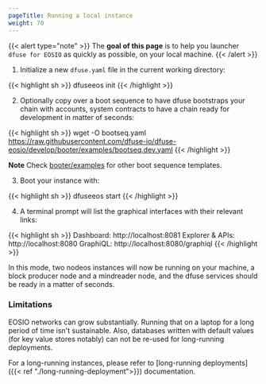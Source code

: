 ```yaml
---
pageTitle: Running a local instance
weight: 70
---
```


{{< alert type="note" >}}
The **goal of this page** is to help you launcher `dfuse for EOSIO` as quickly as possible, on your local machine.
{{< /alert >}}


<!--
TODO: complete these things:
// What you get with this. Limitations of a laptop-style deploy.
// What are the other deployment methods. Why you would choose other methods

-->

1. Initialize a new `dfuse.yaml` file in the current working directory:

{{< highlight sh >}}
dfuseeos init
{{< /highlight >}}

2. Optionally copy over a boot sequence to have dfuse bootstraps your chain with accounts, system contracts to have a chain ready for development in matter of seconds:

{{< highlight sh >}}
wget -O bootseq.yaml https://raw.githubusercontent.com/dfuse-io/dfuse-eosio/develop/booter/examples/bootseq.dev.yaml
{{< /highlight >}}

**Note** Check [booter/examples](./booter/examples) for other boot sequence templates.

3. Boot your instance with:

{{< highlight sh >}}
dfuseeos start
{{< /highlight >}}

4. A terminal prompt will list the graphical interfaces with their relevant links:

{{< highlight sh >}}
Dashboard: http://localhost:8081
Explorer & APIs:  http://localhost:8080
GraphiQL:         http://localhost:8080/graphiql
{{< /highlight >}}

In this mode, two nodeos instances will now be running on your machine, a block producer node and a mindreader node, and the dfuse services should be ready in a matter of seconds.

### Limitations

EOSIO networks can grow substantially.  Running that on a laptop for a long period of time isn't sustainable.  Also, databases written with default values (for key value stores notably) can not be re-used for long-running deployments.

For a long-running instances, please refer to [long-running deployments]({{< ref "./long-running-deployment">}}) documentation.
